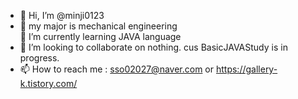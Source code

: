 - 👋 Hi, I’m @minji0123
- :wrench: my major is mechanical engineering  
:balloon: I’m currently learning JAVA language  
- 💞️ I’m looking to collaborate on nothing. cus BasicJAVAStudy is in progress.  
- 📫 How to reach me : sso02027@naver.com or https://gallery-k.tistory.com/  

<!---
minji0123/minji0123 is a ✨ special ✨ repository because its `README.md` (this file) appears on your GitHub profile.
You can click the Preview link to take a look at your changes.
--->
